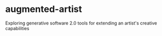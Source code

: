 # augmented-artist
Exploring generative software 2.0 tools for extending an artist's creative capabilities  
